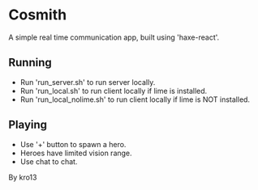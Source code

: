 # Cosmith

A simple real time communication app, built using 'haxe-react'.

## Running
 - Run 'run_server.sh' to run server locally. 
 - Run 'run_local.sh' to run client locally if lime is installed. 
 - Run 'run_local_nolime.sh' to run client locally if lime is NOT installed. 

## Playing
- Use '+' button to spawn a hero.
- Heroes have limited vision range.
- Use chat to chat.

By kro13

